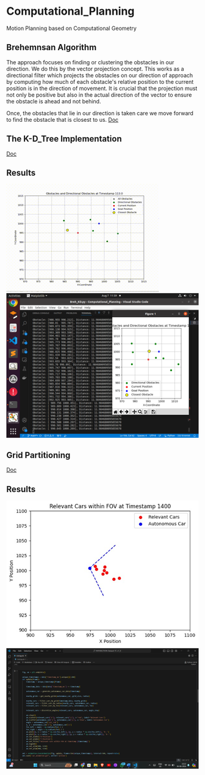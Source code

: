# Computational_Planning
Motion Planning based on Computational Geometry 

## Brehemnsan Algorithm 
The approach focuses on finding or clustering the obstacles in our direction. We do this by the vector projection concept. This works as a directional filter which projects the obstacles on our direction of approach by computing how much of each obstacle's relative position to the current position is in the direction of movement. It is crucial that the projection must not only be positive but also in the actual direction of the vector to ensure the obstacle is ahead and not behind.

Once, the obstacles that lie in our direction is taken care we move forward to find the obstacle that is closest to us. 
[Doc](https://docs.google.com/document/d/1HwhR370o9kS2Lb4gRbg8JsDy_vtT5b6vlm_0Y4IKhEk/edit)

## The K-D_Tree Implementation
[Doc](https://medium.com/smucs/a-look-into-k-dimensional-trees-290ec69dffe9#:~:text=What%20is%20a%20K%2DDimensional,in%20the%20multi%20dimensional%20space.)

## Results 
![Brehemnsan algorithm implementation with K-D Tree](https://github.com/Tejal-19/Computational_Planning/blob/main/brehem_KD.gif)
![Results showing the Obstacles within the 360 degree range and their distances from the robot](results_brehemen.png)

## Grid Partitioning
[Doc](https://docs.google.com/document/d/1h5gE9apKF-Ykxpte6mRMIKQhAqh1xXK2J0Vk6-Jg9VI/edit?usp=sharing](https://drive.google.com/file/d/1nJpUEtxvjc6ju9PCPrMT7-FcgVk0JdyR/view?usp=drive_link))

## Results
![Plot](tenetative_result.jpg)
![code](code.png)
